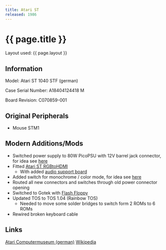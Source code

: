 ```yaml
---
title: Atari ST
released: 1986
---
```


# {{ page.title }}

Layout used: {{ page.layout }}

## Information

Model: Atari ST 1040 STF (german)

Case Serial Number: A18404124418 M

Board Revision: C070859-001

## Original Peripherals

* Mouse STM1

## Modern Additions/Mods

* Switched power supply to 80W PicoPSU with 12V barrel jack connector, for idea see [here](https://blog.troed.se/projects/atari-st-picopsu-replacement/)
* Fitted [Atari ST RGBtoHDMI](https://codeberg.org/CBMretro/Atari_ST_RGBtoHDMI_Adapter) 
  * With added [audio support board](https://github.com/hoglet67/RGBtoHDMI/wiki/Audio)
* Added switch for monochrome / color mode, for idea see [here](https://codeberg.org/CBMretro/Atari_ST_RGBtoHDMI_Adapter#monochrome-switch-and-audio-out-board)
* Routed all new connectors and switches through old power connector opening
* Switched to Gotek with [Flash Floppy](https://github.com/keirf/flashfloppy)
* Updated TOS to TOS 1.04 (Rainbow TOS)
  * Needed to move some solder bridges to switch form 2 ROMs to 6 ROMs
* Rewired broken keyboard cable

## Links

[Atari Computermuseum (german)](https://www.atari-computermuseum.de/1040st.htm)
[Wikipedia](https://en.wikipedia.org/wiki/Atari_ST)